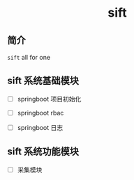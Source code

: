 <h1 align="center">sift</h1>

## 简介

`sift` all for one

## sift 系统基础模块

- [ ] springboot 项目初始化
- [ ] springboot rbac
- [ ] springboot 日志


## sift 系统功能模块 

- [ ] 采集模块




